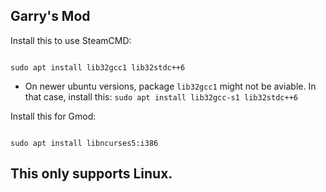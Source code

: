 
## Garry's Mod

Install this to use SteamCMD:

```

sudo apt install lib32gcc1 lib32stdc++6

```
- On newer ubuntu versions, package `lib32gcc1` might not be aviable. In that case, install this:
   ```sudo apt install lib32gcc-s1 lib32stdc++6```

Install this for Gmod:

```

sudo apt install libncurses5:i386

```

## This only supports Linux.